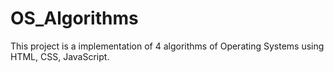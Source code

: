 # OS_Algorithms
This project is a implementation of 4 algorithms of Operating Systems using HTML, CSS, JavaScript.
